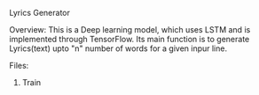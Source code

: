 Lyrics Generator


Overview: This is a Deep learning model, which uses LSTM and is implemented through TensorFlow. Its main function is to generate Lyrics(text) upto "n" number of words for a given inpur line.

Files:

1) Train
